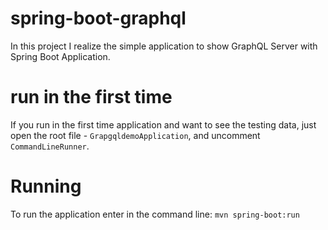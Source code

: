 # spring-boot-graphql
In this project I realize the simple application to show GraphQL Server with Spring Boot Application.

# run in the first time
If you run in the first time application and want to see the testing data, just open the root file - `GrapgqldemoApplication`, and uncomment `CommandLineRunner`.

# Running
To run the application enter in the command line: `mvn spring-boot:run`
